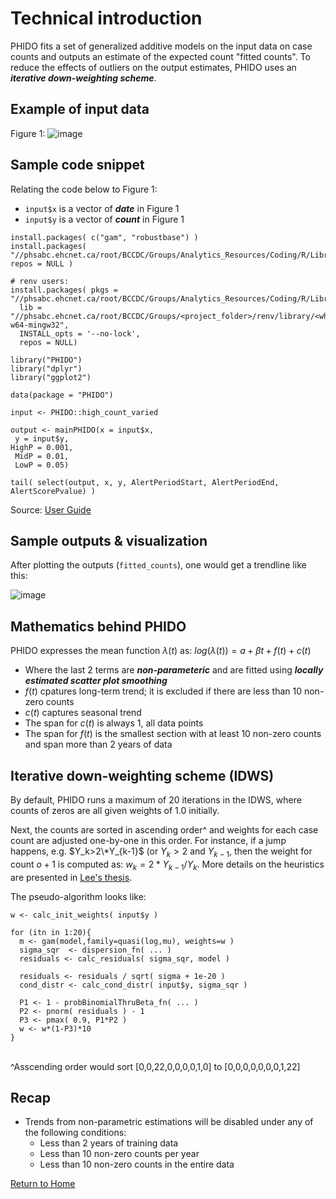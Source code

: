 
# Technical introduction

PHIDO fits a set of generalized additive models on the input data on case counts and outputs an estimate of the expected count "fitted counts". To reduce the effects of outliers on the output estimates, PHIDO uses an ***iterative down-weighting scheme***.


## Example of input data

Figure 1:
![image](https://github.com/user-attachments/assets/c63f0e71-71c4-4933-9142-0292eea34883)

## Sample code snippet

Relating the code below to Figure 1:
- ```input$x``` is a vector of ***date*** in Figure 1
- ```input$y``` is a vector of ***count*** in Figure 1

```
install.packages( c("gam", "robustbase") )
install.packages( "//phsabc.ehcnet.ca/root/BCCDC/Groups/Analytics_Resources/Coding/R/Library/PHIDO_0.2.0.tar.gz", repos = NULL )

# renv users:
install.packages( pkgs = "//phsabc.ehcnet.ca/root/BCCDC/Groups/Analytics_Resources/Coding/R/Library/PHIDO_0.2.0.tar.gz",
  lib = "//phsabc.ehcnet.ca/root/BCCDC/Groups/<project_folder>/renv/library/<which_R_ver>/x86_64-w64-mingw32",
  INSTALL_opts = '--no-lock',
  repos = NULL)

library("PHIDO")
library("dplyr")
library("ggplot2")

data(package = "PHIDO")

input <- PHIDO::high_count_varied

output <- mainPHIDO(x = input$x,
 y = input$y, 
HighP = 0.001,
 MidP = 0.01,
 LowP = 0.05)

tail( select(output, x, y, AlertPeriodStart, AlertPeriodEnd, AlertScorePvalue) )
```
Source: [User Guide](https://healthbc.sharepoint.com/sites/BCCDCDataAnalyticsServicePHSA/_layouts/15/download.aspx?SourceUrl=/sites/BCCDCDataAnalyticsServicePHSA/Epidemiological%20Methods/PHIDO%20user%20manual%20V2%20for%20sharepoint.pdf)


## Sample outputs & visualization

After plotting the outputs (```fitted_counts```), one would get a trendline like this:

![image](https://github.com/user-attachments/assets/146ba070-048d-442a-b5dd-f5c2cf5768f3)

## Mathematics behind PHIDO 

PHIDO expresses the mean function $\lambda(t)$ as:
$log( \lambda(t) ) = a + \beta t + f(t) + c(t)$

- Where the last 2 terms are ***non-parameteric*** and are fitted using ***locally estimated scatter plot smoothing***
- $f(t)$ cpatures long-term trend; it is excluded if there are less than 10 non-zero counts
- $c(t)$ captures seasonal trend
- The span for $c(t)$ is always 1, all data points
- The span for $f(t)$ is the smallest section with at least 10 non-zero counts and span more than 2 years of data

## Iterative down-weighting scheme (IDWS) 

By default, PHIDO runs a maximum of 20 iterations in the IDWS, where counts of zeros are all given weights of 1.0 initially. 

Next, the counts are sorted in ascending order^ and weights for each case count are adjusted one-by-one in this order.
For instance, if a jump happens, e.g. $Y_k>2\*Y_{k-1}$ (or $Y_k > 2$ and $Y_{k-1}$, then the weight for count $o+1$ is computed as:
      $w_{k} = 2*Y_{k-1} / Y_{k}$. More details on the heuristics are presented in [Lee's thesis](https://www.google.com/url?sa=t&rct=j&q=&esrc=s&source=web&cd=&cad=rja&uact=8&ved=2ahUKEwjcserk-f-IAxVICTQIHYlrES4QFnoECBUQAQ&url=https%3A%2F%2Fopen.library.ubc.ca%2Fmedia%2Fstream%2Fpdf%2F24%2F1.0380711%2F4&usg=AOvVaw1XUjdEcZI-gdNSnpSMRPx2&opi=89978449). 

The pseudo-algorithm looks like:

```
w <- calc_init_weights( input$y )

for (itn in 1:20){
  m <- gam(model,family=quasi(log,mu), weights=w )
  sigma_sqr  <- dispersion_fn( ... )
  residuals <- calc_residuals( sigma_sqr, model )

  residuals <- residuals / sqrt( sigma + 1e-20 )
  cond_distr <- calc_cond_distr( input$y, sigma_sqr )

  P1 <- 1 - probBinomialThruBeta_fn( ... )
  P2 <- pnorm( residuals ) - 1
  P3 <- pmax( 0.9, P1*P2 )
  w <- w*(1-P3)*10
}

```

<br>
^Asscending order would sort [0,0,22,0,0,0,0,1,0] to [0,0,0,0,0,0,0,1,22]

## Recap

- Trends from non-parametric estimations will be disabled under any of the following conditions:
    - Less than 2 years of training data
    - Less than 10 non-zero counts per year
    - Less than 10 non-zero counts in the entire data

 
[Return to Home](..)

